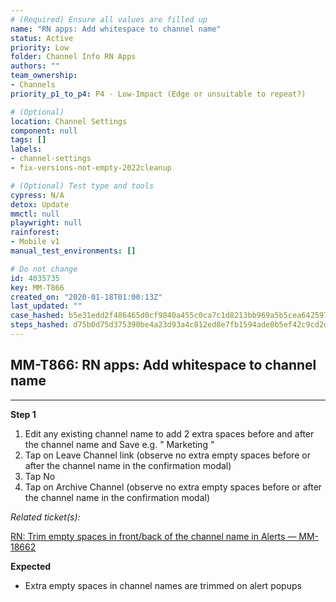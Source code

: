 ```yaml
---
# (Required) Ensure all values are filled up
name: "RN apps: Add whitespace to channel name"
status: Active
priority: Low
folder: Channel Info RN Apps
authors: ""
team_ownership: 
- Channels
priority_p1_to_p4: P4 - Low-Impact (Edge or unsuitable to repeat?)

# (Optional)
location: Channel Settings
component: null
tags: []
labels: 
- channel-settings
- fix-versions-not-empty-2022cleanup

# (Optional) Test type and tools
cypress: N/A
detox: Update
mmctl: null
playwright: null
rainforest: 
- Mobile v1
manual_test_environments: []

# Do not change
id: 4035735
key: MM-T866
created_on: "2020-01-18T01:00:13Z"
last_updated: ""
case_hashed: b5e31edd2f486465d0cf9840a455c0ca7c1d8213bb969a5b5cea6425972054d275241594fed2f9a51947ebcad1b86e80
steps_hashed: d75b0d75d375390be4a23d93a4c812ed8e7fb1594ade0b5ef42c9cd2d33c425b053cb7ae947651a5c5605ef2a0c17613
---
```


<!-- (Auto-generated) Based on frontmatter's "key" and "name" -->

## MM-T866: RN apps: Add whitespace to channel name

---

**Step 1**

1. Edit any existing channel name to add 2 extra spaces before and after the channel name and Save e.g. " Marketing "
2. Tap on Leave Channel link (observe no extra empty spaces before or after the channel name in the confirmation modal)
3. Tap No
4. Tap on Archive Channel (observe no extra empty spaces before or after the channel name in the confirmation modal)

_Related ticket(s):_

[RN: Trim empty spaces in front/back of the channel name in Alerts — MM-18662](https://mattermost.atlassian.net/browse/MM-18622)

**Expected**

- Extra empty spaces in channel names are trimmed on alert popups
